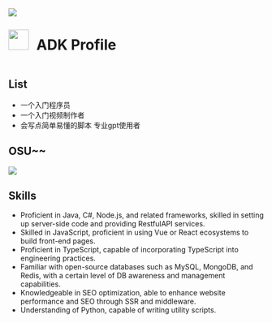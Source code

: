 <img src="https://github.com/ADKcodeXD/ADKcodeXD/assets/88375547/e4c2f16f-dcef-471a-94fa-ea395ef637fd" />
<div style="display:flex;align-items:center;gap:12px;">
  <img align="left" height="40px" src="https://github.com/ADKcodeXD/ADKcodeXD/assets/88375547/b4d15b0b-6398-480b-bc3c-821d11c96103" />
  <h1>ADK Profile</h1>
</div>

## List
- 一个入门程序员
- 一个入门视频制作者
- 会写点简单易懂的脚本 专业gpt使用者

## OSU~~
<img src="https://osu-sig.vercel.app/card?user=ADK&mode=std&blur=6&animation=true&mini=true" />

## Skills
- Proficient in Java, C#, Node.js, and related frameworks, skilled in setting up server-side code and providing RestfulAPI services.
- Skilled in JavaScript, proficient in using Vue or React ecosystems to build front-end pages.
- Proficient in TypeScript, capable of incorporating TypeScript into engineering practices.
- Familiar with open-source databases such as MySQL, MongoDB, and Redis, with a certain level of DB awareness and management capabilities.
- Knowledgeable in SEO optimization, able to enhance website performance and SEO through SSR and middleware.
- Understanding of Python, capable of writing utility scripts.
